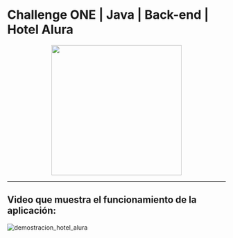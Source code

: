 # Challenge ONE | Java | Back-end | Hotel Alura

<p align="center" >
     <img width="300" heigth="300" src="https://user-images.githubusercontent.com/91544872/189419040-c093db78-c970-4960-8aca-ffcc11f7ffaf.png">
</p>

---
##  Video que muestra el funcionamiento de la aplicación:





![demostracion_hotel_alura](https://github.com/OctavioCardona/hotel_alura_challenge/assets/130826593/aede2bb4-5e92-4c4c-9be4-0adb0ad7913a)
